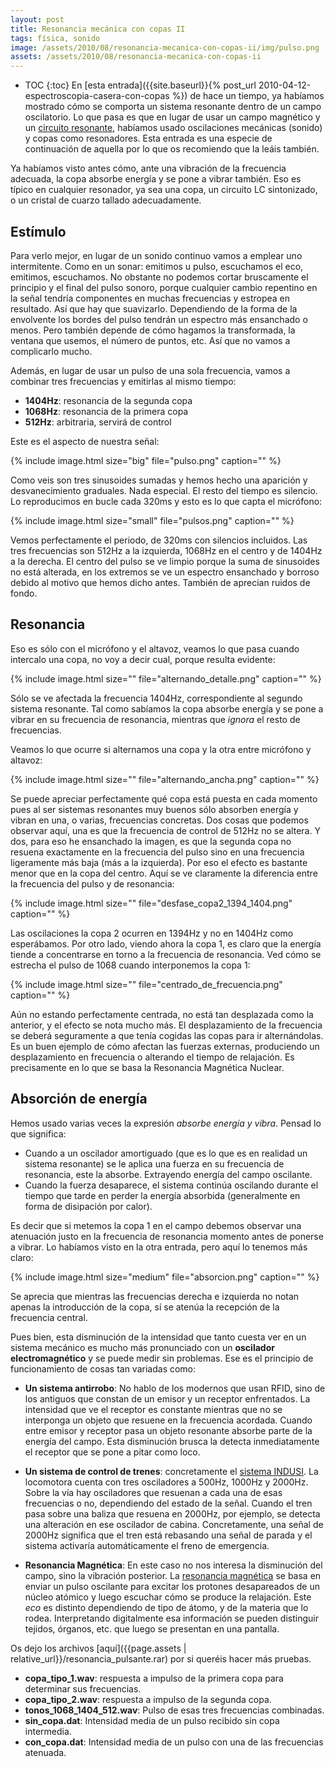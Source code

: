 ```yaml
---
layout: post
title: Resonancia mecánica con copas II
tags: física, sonido
image: /assets/2010/08/resonancia-mecanica-con-copas-ii/img/pulso.png
assets: /assets/2010/08/resonancia-mecanica-con-copas-ii
---
```


* TOC
{:toc}
En [esta entrada]({{site.baseurl}}{% post_url 2010-04-12-espectroscopia-casera-con-copas %}) de hace un tiempo, ya habíamos mostrado cómo se comporta un sistema resonante dentro de un campo oscilatorio. Lo que pasa es que en lugar de usar un campo magnético y un [circuito resonante](http://es.wikipedia.org/wiki/Circuito_LC), habíamos usado oscilaciones mecánicas (sonido) y copas como resonadores. Esta entrada es una especie de continuación de aquella por lo que os recomiendo que la leáis también.

Ya habíamos visto antes cómo, ante una vibración de la frecuencia adecuada, la copa absorbe energía y se pone a vibrar también. Eso es típico en cualquier resonador, ya sea una copa, un circuito LC sintonizado, o un cristal de cuarzo tallado adecuadamente.

## Estímulo

Para verlo mejor, en lugar de un sonido continuo vamos a emplear uno intermitente. Como en un sonar: emitimos u pulso, escuchamos el eco, emitimos, escuchamos. No obstante no podemos cortar bruscamente el principio y el final del pulso sonoro, porque cualquier cambio repentino en la señal tendría componentes en muchas frecuencias y estropea en resultado. Así que hay que suavizarlo. Dependiendo de la forma de la envolvente los bordes del pulso tendrán un espectro más ensanchado o menos. Pero también depende de cómo hagamos la transformada, la ventana que usemos, el número de puntos, etc. Así que no vamos a complicarlo mucho.

Además, en lugar de usar un pulso de una sola frecuencia, vamos a combinar tres frecuencias y emitirlas al mismo tiempo:

- **1404Hz**: resonancia de la segunda copa
- **1068Hz**: resonancia de la primera copa
- **512Hz**: arbitraria, servirá de control

Este es el aspecto de nuestra señal:

{% include image.html size="big" file="pulso.png" caption="" %}

Como veis son tres sinusoides sumadas y hemos hecho una aparición y desvanecimiento graduales. Nada especial. El resto del tiempo es silencio. Lo reproducimos en bucle cada 320ms y esto es lo que capta el micrófono:

{% include image.html size="small" file="pulsos.png" caption="" %}

Vemos perfectamente el periodo, de 320ms con silencios incluidos. Las tres frecuencias son 512Hz a la izquierda, 1068Hz en el centro y de 1404Hz a la derecha. El centro del pulso se ve limpio porque la suma de sinusoides no está alterada, en los extremos se ve un espectro ensanchado y borroso debido al motivo que hemos dicho antes. También de aprecian ruidos de fondo.

## Resonancia

Eso es sólo con el micrófono y el altavoz, veamos lo que pasa cuando intercalo una copa, no voy a decir cual, porque resulta evidente:

{% include image.html size="" file="alternando_detalle.png" caption="" %}

Sólo se ve afectada la frecuencia 1404Hz, correspondiente al segundo sistema resonante. Tal como sabíamos la copa absorbe energía y se pone a vibrar en su frecuencia de resonancia, mientras que *ignora* el resto de frecuencias.

Veamos lo que ocurre si alternamos una copa y la otra entre micrófono y altavoz:

{% include image.html size="" file="alternando_ancha.png" caption="" %}

Se puede apreciar perfectamente qué copa está puesta en cada momento pues al ser sistemas resonantes muy buenos sólo absorben energía y vibran en una, o varias, frecuencias concretas. Dos cosas que podemos observar aquí, una es que la frecuencia de control de 512Hz no se altera. Y dos, para eso he ensanchado la imagen, es que la segunda copa no resuena exactamente en la frecuencia del pulso sino en una frecuencia ligeramente más baja (más a la izquierda). Por eso el efecto es bastante menor que en la copa del centro. Aquí se ve claramente la diferencia entre la frecuencia del pulso y de resonancia:

{% include image.html size="" file="desfase_copa2_1394_1404.png" caption="" %}

Las oscilaciones la copa 2 ocurren en 1394Hz y no en 1404Hz como esperábamos. Por otro lado, viendo ahora la copa 1, es claro que la energía tiende a concentrarse en torno a la frecuencia de resonancia. Ved cómo se estrecha el pulso de 1068 cuando interponemos la copa 1:

{% include image.html size="" file="centrado_de_frecuencia.png" caption="" %}

Aún no estando perfectamente centrada, no está tan desplazada como la anterior, y el efecto se nota mucho más. El desplazamiento de la frecuencia se deberá seguramente a que tenía cogidas las copas para ir alternándolas. Es un buen ejemplo de cómo afectan las fuerzas externas, produciendo un desplazamiento en frecuencia o alterando el tiempo de relajación. Es precisamente en lo que se basa la Resonancia Magnética Nuclear.

## Absorción de energía

Hemos usado varias veces la expresión *absorbe energía y vibra*. Pensad lo que significa:

- Cuando a un oscilador amortiguado (que es lo que es en realidad un sistema resonante) se le aplica una fuerza en su frecuencia de resonancia, este la absorbe. Extrayendo energía del campo oscilante.
- Cuando la fuerza desaparece, el sistema continúa oscilando durante el tiempo que tarde en perder la energía absorbida (generalmente en forma de disipación por calor).

Es decir que si metemos la copa 1 en el campo debemos observar una atenuación justo en la frecuencia de resonancia momento antes de ponerse a vibrar. Lo habíamos visto en la otra entrada, pero aquí lo tenemos más claro:

{% include image.html size="medium" file="absorcion.png" caption="" %}

Se aprecia que mientras las frecuencias derecha e izquierda no notan apenas la introducción de la copa, sí se atenúa la recepción de la frecuencia central.

Pues bien, esta disminución de la intensidad que tanto cuesta ver en un sistema mecánico es mucho más pronunciado con un **oscilador electromagnético** y se puede medir sin problemas. Ese es el principio de funcionamiento de cosas tan variadas como:

- **Un sistema antirrobo**: No hablo de los modernos que usan RFID, sino de los antiguos que constan de un emisor y un receptor enfrentados. La intensidad que ve el receptor es constante mientras que no se interponga un objeto que resuene en la frecuencia acordada. Cuando entre emisor y receptor pasa un objeto resonante absorbe parte de la energía del campo. Esta disminución brusca la detecta inmediatamente el receptor que se pone a pitar como loco.

- **Un sistema de control de trenes**: concretamente el [sistema INDUSI](http://www.sh1.org/eisenbahn/rindusi2.htm). La locomotora cuenta con tres osciladores a 500Hz, 1000Hz y 2000Hz. Sobre la vía hay osciladores que resuenan a cada una de esas frecuencias o no, dependiendo del estado de la señal. Cuando el tren pasa sobre una baliza que resuena en 2000Hz, por ejemplo, se detecta una alteración en ese oscilador de cabina. Concretamente, una señal de 2000Hz significa que el tren está rebasando una señal de parada y el sistema activaría automáticamente el freno de emergencia.

- **Resonancia Magnética**: En este caso no nos interesa la disminución del campo, sino la vibración posterior. La [resonancia magnética](http://webs2002.uab.es/vicente_aige/reso1.htm) se basa en enviar un pulso oscilante para excitar los protones desapareados de un núcleo atómico y luego escuchar cómo se produce la relajación. Este *eco* es distinto dependiendo de tipo de átomo, y de la materia que lo rodea. Interpretando digitalmente esa información se pueden distinguir tejidos, órganos, etc. que luego se presentan en una pantalla.

Os dejo los archivos [aquí]({{page.assets | relative_url}}/resonancia_pulsante.rar) por si queréis hacer más pruebas.

- **copa_tipo_1.wav**: respuesta a impulso de la primera copa para determinar sus frecuencias.
- **copa_tipo_2.wav**: respuesta a impulso de la segunda copa.
- **tonos_1068_1404_512.wav**: Pulso de esas tres frecuencias combinadas.
- **sin_copa.dat**: Intensidad media de un pulso recibido sin copa intermedia.
- **con_copa.dat**: Intensidad media de un pulso con una de las frecuencias atenuada.

